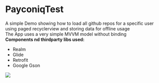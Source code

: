 # PayconiqTest
A simple Demo showing how to load all github repos for a specific user using paged recyclerview and storing data for offline usage
<br/>
The App uses a very simple MVVM model without binding
<br/>
<b>Components nd thirdparty libs used:</b><br/>
- Realm<br/>
- Glide<br/>
- Retrofit<br/>
- Google Gson<br/>

<a href="http://uploads.im/d8Sgw.png"><img src="http://sm.uploads.im/t/d8Sgw.png" border="0" /></a>
